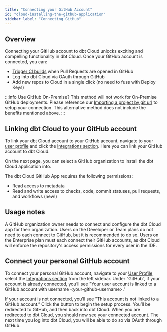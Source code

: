 ```yaml
---
title: "Connecting your GitHub Account"
id: "cloud-installing-the-github-application"
sidebar_label: "Connecting GitHub"
---
```


## Overview

Connecting your GitHub account to dbt Cloud unlocks exciting and compelling functionality in dbt Cloud. Once your GitHub account is connected, you can:
- [Trigger CI builds](cloud-enabling-continuous-integration-with-github) when Pull Requests are opened in GitHub
- Log into dbt Cloud via OAuth through GitHub
- Add new repos to Cloud in a single click (no need to fuss with Deploy Keys)



:::info Use GitHub On-Premise?
This method will not work for On-Premise GitHub deployments. Please reference our 
[Importing a project by git url](docs/dbt-cloud/cloud-configuring-dbt-cloud/cloud-import-a-project-by-git-url#github) to setup your connection. This alternative method does not include the benefits mentioned above.
:::

## Linking dbt Cloud to your GitHub account

To link your dbt Cloud account to your GitHub account, navigate to your [user profile](https://cloud.getdbt.com/#/profile/) and click the [Integrations section](https://cloud.getdbt.com/#/profile/integrations/). Here you can link your GitHub account to dbt Cloud.

<Lightbox src="/img/docs/dbt-cloud/cloud-configuring-dbt-cloud/profile_integrations_page.png" title="Click the green button to connect dbt Cloud to your GitHub account"/>

On the next page, you can select a GitHub organization to install the dbt Cloud application into.

<Lightbox src="/img/docs/dbt-cloud/cloud-configuring-dbt-cloud/github-app-2.png" title="Installing the dbt Cloud application into an organization."/>

The dbt Cloud GitHub App requires the following permissions:
- Read access to metadata
- Read and write access to checks, code, commit statuses, pull requests, and workflows (new!)

## Usage notes

A GitHub organization owner needs to connect and configure the dbt Cloud app for their organization. Users on the Developer or Team plans do not need to each connect to GitHub, but it is recommended to do so. Users on the Enterprise plan must each connect their GitHub accounts, as dbt Cloud will enforce the repository's access permissions for every user in the IDE.

## Connect your personal GitHub account

To connect your personal GitHub account, navigate to your [User Profile](https://cloud.getdbt.com/#/profile/) select the [Integrations section](https://cloud.getdbt.com/#/profile/integrations/) from the left sidebar. Under “GitHub”, if your account is already connected, you’ll see "Your user account is linked to a GitHub account with username &lt;your-github-username&gt;."

If your account is not connected, you’ll see "This account is not linked to a GitHub account.” Click the button to begin the setup process. You’ll be redirected to GitHub, and then back into dbt Cloud. When you are redirected to dbt Cloud, you should now see your connected account. The next time you log into dbt Cloud, you will be able to do so via OAuth through GitHub.
